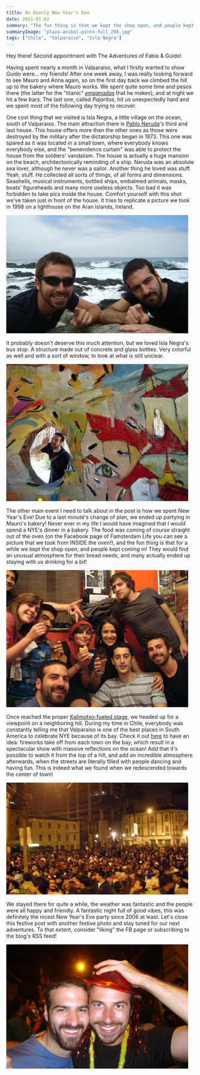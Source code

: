 ```yaml
---
title: An Ovenly New Year's Eve
date: 2011-01-02
summary: "The fun thing is that we kept the shop open, and people kept coming in."
summaryImage: "plaza-anibal-pinto-full_298.jpg"
tags: ["Chile", "Valparaiso", "Isla Negra"]
---
```


Hey there! Second appointment with The Adventures of Fabio & Guido!

Having spent nearly a month in Valparaiso, what I firstly wanted to show Guido were... my friends! After one week away, I was really looking forward to see Mauro and Anna again, so on the first day back we climbed the hill up to the bakery where Mauro works. We spent quite some time and pesos there (the latter for the "titanic" [_empanadas_](http://cachandochile.wordpress.com/2010/09/08/september-in-chile-una-rica-empanada-caldua/) that he makes), and at night we hit a few bars. The last one, called _Pajaritos_, hit us unexpectedly hard and we spent most of the following day trying to recover.

One cool thing that we visited is Isla Negra, a little village on the ocean, south of Valparaiso. The main attraction there is [Pablo Neruda](http://en.wikipedia.org/wiki/Pablo_Neruda)'s third and last house. This house offers more than the other ones as those were destroyed by the military after the dictatorship began in 1973. This one was spared as it was located in a small town, where everybody knows everybody else, and the "benevolence curtain" was able to protect the house from the soldiers' vandalism. The house is actually a huge mansion on the beach, architectonically reminding of a ship. Neruda was an absolute sea lover, although he never was a sailor. Another thing he loved was stuff. Yeah, stuff. He collected all sorts of things, of all forms and dimensions. Seashells, musical instruments, bottled ships, embalmed animals, masks, boats' figureheads and many more useless objects. Too bad it was forbidden to take pics inside the house. Comfort yourself with this shot we've taken just in front of the house. It tries to replicate a picture we took in 1998 on a lighthouse on the Aran Islands, Ireland. 

![](me-guido-isla-negra-ocean_315.jpg)

It probably doesn't deserve this much attention, but we loved Isla Negra's bus stop. A structure made out of concrete and glass bottles. Very colorful as well and with a sort of window, to look at what is still unclear.

![](isla-negra-bus-stop_365.jpg)

The other main event I need to talk about in the post is how we spent New Year's Eve! Due to a last minute's change of plan, we ended up partying in Mauro's bakery! Never ever in my life I would have imagined that I would spend a NYE's dinner in a bakery. The food was coming of course straight out of the oven (on the Facebook page of Famsterdam Life you can see a picture that we took from INSIDE the oven!), and the fun thing is that for a while we kept the shop open, and people kept coming in! They would find an unusual atmosphere for their bread needs, and many actually ended up staying with us drinking for a bit!

![](panaderia-valparaiso_365.jpg)

Once reached the proper [Kalimotxo-fueled stage](http://www.yumsugar.com/Happy-Hour-Kalimotxo-3179240), we headed up for a viewpoint on a neighboring hill. During my time in Chile, everybody was constantly telling me that Valparaiso is one of the best places in South America to celebrate NYE because of its bay. Check it out [here](http://maps.google.com.au/maps?f=q&source=s_q&hl=en&geocode=&q=Valparaiso+chile&aq=&sll=-16.759059,145.67272&sspn=0.085144,0.130291&ie=UTF8&hq=&hnear=Valpara%C3%ADso,+Chile&ll=-32.994267,-71.591034&spn=0.14916,0.260582&t=h&z=12) to have an idea: fireworks take off from each town on the bay, which result in a spectacular show with massive reflections on the ocean! Add that it's possible to watch it from the top of a hill, and add an incredible atmosphere afterwards, when the streets are literally filled with people dancing and having fun. This is indeed what we found when we redescended towards the center of town!

![](plaza-anibal-pinto-full_298.jpg)

We stayed there for quite a while, the weather was fantastic and the people were all happy and friendly. A fantastic night full of good vibes, this was definitely the nicest New Year's Eve party since 2006 at least. Let's close this festive post with another festive photo and stay tuned for our next adventures. To that extent, consider "liking" the FB page or subscribing to the blog's RSS feed!

![](guido-me-newyears_331.jpg)

